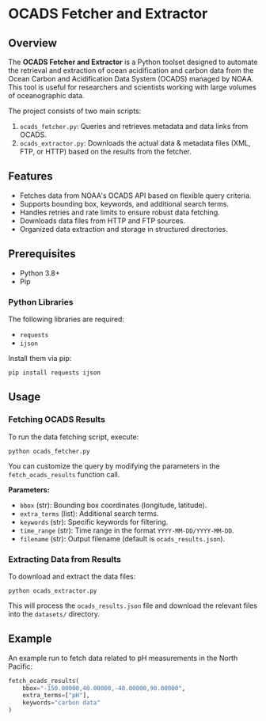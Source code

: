 # OCADS Fetcher and Extractor

## Overview

The **OCADS Fetcher and Extractor** is a Python toolset designed to automate the retrieval and extraction of ocean acidification and carbon data from the Ocean Carbon and Acidification Data System (OCADS) managed by NOAA. This tool is useful for researchers and scientists working with large volumes of oceanographic data.

The project consists of two main scripts:
1. `ocads_fetcher.py`: Queries and retrieves metadata and data links from OCADS.
2. `ocads_extractor.py`: Downloads the actual data & metadata files (XML, FTP, or HTTP) based on the results from the fetcher.

## Features
- Fetches data from NOAA's OCADS API based on flexible query criteria.
- Supports bounding box, keywords, and additional search terms.
- Handles retries and rate limits to ensure robust data fetching.
- Downloads data files from HTTP and FTP sources.
- Organized data extraction and storage in structured directories.

## Prerequisites
- Python 3.8+
- Pip

### Python Libraries
The following libraries are required:
- `requests`
- `ijson`

Install them via pip:
```
pip install requests ijson
```

## Usage

### Fetching OCADS Results
To run the data fetching script, execute:
```
python ocads_fetcher.py
```
You can customize the query by modifying the parameters in the `fetch_ocads_results` function call.

**Parameters:**
- `bbox` (str): Bounding box coordinates (longitude, latitude).
- `extra_terms` (list): Additional search terms.
- `keywords` (str): Specific keywords for filtering.
- `time_range` (str): Time range in the format `YYYY-MM-DD/YYYY-MM-DD`.
- `filename` (str): Output filename (default is `ocads_results.json`).

### Extracting Data from Results
To download and extract the data files:
```
python ocads_extractor.py
```
This will process the `ocads_results.json` file and download the relevant files into the `datasets/` directory.

## Example
An example run to fetch data related to pH measurements in the North Pacific:
```python
fetch_ocads_results(
    bbox="-150.00000,40.00000,-40.00000,90.00000",
    extra_terms=["pH"],
    keywords="carbon data"
)
```

